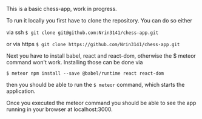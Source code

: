 This is a basic chess-app, work in progress. 

To run it locally you first have to clone the repository. You can do so either 

via ssh 
`$ git clone git@github.com:Nrin3141/chess-app.git`

or via https
`$ git clone https://github.com/Nrin3141/chess-app.git`

Next you have to install babel, react and react-dom, otherwise the $ meteor command won't work. 
Installing those can be done via

`$ meteor npm install --save @babel/runtime react react-dom`

then you should be able to run the `$ meteor` command, which starts the application. 

Once you executed the meteor command you should be able to see the app running in your browser at localhost:3000. 
